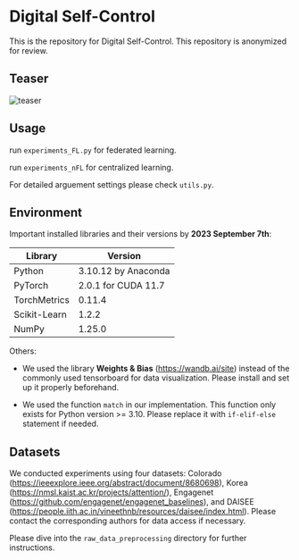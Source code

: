 # Digital Self-Control
This is the repository for Digital Self-Control. This repository is anonymized for review.

## Teaser
![teaser](https://github.com/wmd0701/Digital-Self-Control/assets/34072813/6baafcb5-138e-4006-8b88-984842a052b5)

## Usage
run `experiments_FL.py` for federated learning.

run `experiments_nFL` for centralized learning.

For detailed arguement settings please check `utils.py`. 

## Environment
Important installed libraries and their versions by **2023 September 7th**:

| Library | Version |
| --- | ----------- |
| Python | 3.10.12 by Anaconda|
| PyTorch | 2.0.1 for CUDA 11.7 |
| TorchMetrics | 0.11.4 |
| Scikit-Learn | 1.2.2 |
| NumPy | 1.25.0 |

Others:
- We used the library **Weights & Bias** (https://wandb.ai/site) instead of the commonly used tensorboard for data visualization. Please install and set up it properly beforehand.

- We used the function `match` in our implementation. This function only exists for Python version >= 3.10. Please replace it with `if-elif-else` statement if needed.

## Datasets
We conducted experiments using four datasets: Colorado (https://ieeexplore.ieee.org/abstract/document/8680698), Korea (https://nmsl.kaist.ac.kr/projects/attention/), Engagenet (https://github.com/engagenet/engagenet_baselines), and DAISEE (https://people.iith.ac.in/vineethnb/resources/daisee/index.html). Please contact the corresponding authors for data access if necessary.

Please dive into the `raw_data_preprocessing` directory for further instructions.
